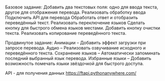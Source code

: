 Базовое задание:
Добавить два текстовых поля: одно для ввода текста, другое для отображения перевода.
Реализовать обработку ввода
Подключить API для перевода
Обработать ответ и отобразить переведённый текст.
Реализовать переключение языков
Сделать кнопку для быстрого обмена языков местами.
Добавить кнопку очистки текста.
Реализовать копирование переведённого текста.

Продвинутое задание:
Анимации – Добавить эффект загрузки при запросе перевода.
Аудио – Реализовать озвучивание исходного и переведённого текста.
Сохранение языков – Автоматически запоминать последний выбранный язык перевода.
Избранные языки – Добавить возможность помечать языки звёздочкой для быстрого доступа.

API - для получения данных https://ftapi.pythonanywhere.com/
